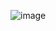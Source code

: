 ![image](https://user-images.githubusercontent.com/89903354/205938607-0d066db6-dc2d-48c1-b260-6cfbe9dffc8a.png)